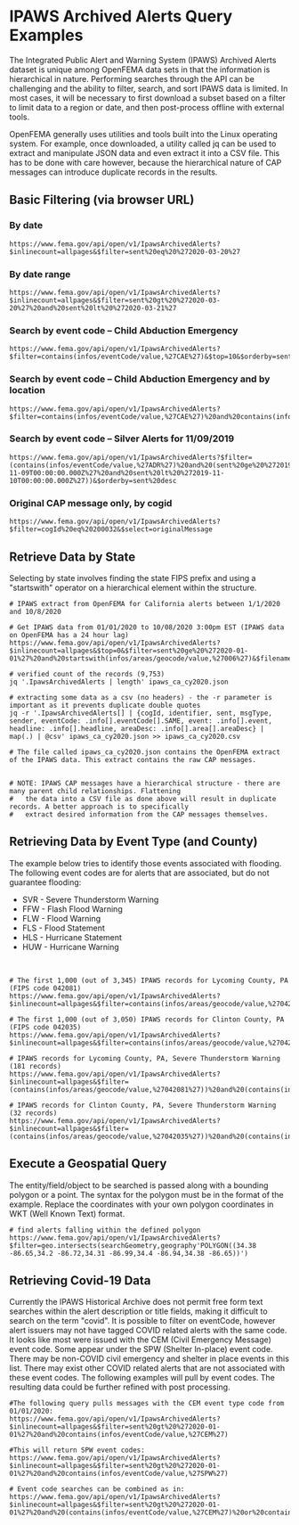 # IPAWS Archived Alerts Query Examples

The Integrated Public Alert and Warning System (IPAWS) Archived Alerts dataset is unique among OpenFEMA data sets in that the information is hierarchical in nature. Performing searches through the API can be challenging and the ability to filter, search, and sort IPAWS data is limited. In most cases, it will be necessary to first download a subset based on a filter to limit data to a region or date, and then post-process offline with external tools.

OpenFEMA generally uses utilities and tools built into the Linux operating system. For example, once downloaded, a utility called jq can be used to extract and manipulate JSON data and even extract it into a CSV file. This has to be done with care however, because the hierarchical nature of CAP messages can introduce duplicate records in the results.

## Basic Filtering (via browser URL)
### By date

    https://www.fema.gov/api/open/v1/IpawsArchivedAlerts?$inlinecount=allpages&$filter=sent%20eq%20%272020-03-20%27

### By date range

    https://www.fema.gov/api/open/v1/IpawsArchivedAlerts?$inlinecount=allpages&$filter=sent%20gt%20%272020-03-20%27%20and%20sent%20lt%20%272020-03-21%27

### Search by event code – Child Abduction Emergency

    https://www.fema.gov/api/open/v1/IpawsArchivedAlerts?$filter=contains(infos/eventCode/value,%27CAE%27)&$top=10&$orderby=sent%20desc
    
### Search by event code – Child Abduction Emergency and by location

    https://www.fema.gov/api/open/v1/IpawsArchivedAlerts?$filter=contains(infos/eventCode/value,%27CAE%27)%20and%20contains(infos/areas/geocode/value,%27051059%27)&$top=1&$orderby=sent%20desc

### Search by event code – Silver Alerts for 11/09/2019

    https://www.fema.gov/api/open/v1/IpawsArchivedAlerts?$filter=(contains(infos/eventCode/value,%27ADR%27)%20and%20(sent%20ge%20%272019-11-09T00:00:00.000Z%27%20and%20sent%20lt%20%272019-11-10T00:00:00.000Z%27))&$orderby=sent%20desc

### Original CAP message only, by cogid

    https://www.fema.gov/api/open/v1/IpawsArchivedAlerts?$filter=cogId%20eq%20200032&$select=originalMessage

## Retrieve Data by State

Selecting by state involves finding the state FIPS prefix and using a "startswith" operator on a hierarchical element within the structure.
    
    # IPAWS extract from OpenFEMA for California alerts between 1/1/2020 and 10/8/2020
    
    # Get IPAWS data from 01/01/2020 to 10/08/2020 3:00pm EST (IPAWS data on OpenFEMA has a 24 hour lag)
    https://www.fema.gov/api/open/v1/IpawsArchivedAlerts?$inlinecount=allpages&$top=0&$filter=sent%20ge%20%272020-01-01%27%20and%20startswith(infos/areas/geocode/value,%27006%27)&$filename=ipaws_ca_cy2020.json
    
    # verified count of the records (9,753)
    jq '.IpawsArchivedAlerts | length' ipaws_ca_cy2020.json
    
    # extracting some data as a csv (no headers) - the -r parameter is important as it prevents duplicate double quotes
    jq -r '.IpawsArchivedAlerts[] | {cogId, identifier, sent, msgType, sender, eventCode: .info[].eventCode[].SAME, event: .info[].event, headline: .info[].headline, areaDesc: .info[].area[].areaDesc} | map(.) | @csv' ipaws_ca_cy2020.json >> ipaws_ca_cy2020.csv
    
    # The file called ipaws_ca_cy2020.json contains the OpenFEMA extract of the IPAWS data. This extract contains the raw CAP messages.
    
    
    # NOTE: IPAWS CAP messages have a hierarchical structure - there are many parent child relationships. Flattening
    #   the data into a CSV file as done above will result in duplicate records. A better approach is to specifically
    #   extract desired information from the CAP messages themselves.

## Retrieving Data by Event Type (and County)
The example below tries to identify those events associated with flooding. The following event codes are for alerts that are associated, but do not guarantee flooding:

- SVR - Severe Thunderstorm Warning
- FFW - Flash Flood Warning
- FLW - Flood Warning
- FLS - Flood Statement
- HLS - Hurricane Statement
- HUW - Hurricane Warning

<br>

    # The first 1,000 (out of 3,345) IPAWS records for Lycoming County, PA (FIPS code 042081)
    https://www.fema.gov/api/open/v1/IpawsArchivedAlerts?$inlinecount=allpages&$filter=contains(infos/areas/geocode/value,%27042081%27)
    
    # The first 1,000 (out of 3,050) IPAWS records for Clinton County, PA (FIPS code 042035)
    https://www.fema.gov/api/open/v1/IpawsArchivedAlerts?$inlinecount=allpages&$filter=contains(infos/areas/geocode/value,%27042081%27)
    
    # IPAWS records for Lycoming County, PA, Severe Thunderstorm Warning (181 records)
    https://www.fema.gov/api/open/v1/IpawsArchivedAlerts?$inlinecount=allpages&$filter=(contains(infos/areas/geocode/value,%27042081%27))%20and%20(contains(infos/eventCode/value,%27SVR%27))
    
    # IPAWS records for Clinton County, PA, Severe Thunderstorm Warning (32 records)
    https://www.fema.gov/api/open/v1/IpawsArchivedAlerts?$inlinecount=allpages&$filter=(contains(infos/areas/geocode/value,%27042035%27))%20and%20(contains(infos/eventCode/value,%27FLW%27))

## Execute a Geospatial Query

The entity/field/object to be searched is passed along with a bounding polygon or a point. The syntax for the polygon must be in the format of the example. Replace the coordinates with your own polygon coordinates in WKT (Well Known Text) format.

    # find alerts falling within the defined polygon 
    https://www.fema.gov/api/open/v1/IpawsArchivedAlerts?$filter=geo.intersects(searchGeometry,geography'POLYGON((34.38 -86.65,34.2 -86.72,34.31 -86.99,34.4 -86.94,34.38 -86.65))')
    
## Retrieving Covid-19 Data

Currently the IPAWS Historical Archive does not permit free form text searches within the alert description or title fields, making it difficult to search on the term "covid". It is possible to filter on eventCode, however alert issuers may not have tagged COVID related alerts with the same code. It looks like most were issued with the CEM (Civil Emergency Message) event code. Some appear under the SPW (Shelter In-place) event code. There may be non-COVID civil emergency and shelter in place events in this list. There may exist other COVID related alerts that are not associated with these event codes. The following examples will pull by event codes. The resulting data could be further refined with post processing.

    #The following query pulls messages with the CEM event type code from 01/01/2020:
    https://www.fema.gov/api/open/v1/IpawsArchivedAlerts?$inlinecount=allpages&$filter=sent%20gt%20%272020-01-01%27%20and%20contains(infos/eventCode/value,%27CEM%27)
    
    #This will return SPW event codes:
    https://www.fema.gov/api/open/v1/IpawsArchivedAlerts?$inlinecount=allpages&$filter=sent%20gt%20%272020-01-01%27%20and%20contains(infos/eventCode/value,%27SPW%27)
    
    # Event code searches can be combined as in:
    https://www.fema.gov/api/open/v1/IpawsArchivedAlerts?$inlinecount=allpages&$filter=sent%20gt%20%272020-01-01%27%20and%20(contains(infos/eventCode/value,%27CEM%27)%20or%20contains(infos/eventCode/value,%27SPW%27))

